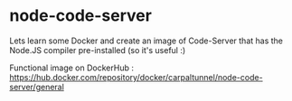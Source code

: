 # node-code-server
Lets learn some Docker and create an image of Code-Server that has the Node.JS compiler pre-installed (so it's useful :)

Functional image on DockerHub : https://hub.docker.com/repository/docker/carpaltunnel/node-code-server/general
